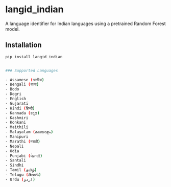 # langid_indian

A language identifier for Indian languages using a pretrained Random Forest model.

## Installation

```bash
pip install langid_indian


### Supported Languages

- Assamese (অসমীয়া)
- Bengali (বাংলা)
- Bodo
- Dogri
- English
- Gujarati
- Hindi (हिन्दी)
- Kannada (ಕನ್ನಡ)
- Kashmiri
- Konkani
- Maithili
- Malayalam (മലയാളം)
- Manipuri
- Marathi (मराठी)
- Nepali
- Odia
- Punjabi (ਪੰਜਾਬੀ)
- Santali
- Sindhi
- Tamil (தமிழ்)
- Telugu (తెలుగు)
- Urdu (اردو)

